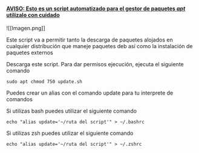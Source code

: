 #### <u>**AVISO: Esto es un script automatizado para el gestor de paquetes** ***apt*** **utilízalo con cuidado**</u>

![[Imagen.png]]

Este script va a permitir tanto la descarga de paquetes alojados en cualquier distribución que maneje paquetes deb  así como la instalación de paquetes externos

Descarga este script. Para dar permisos ejecución, ejecuta el siguiente comando

```
sudo apt chmod 750 update.sh
```

Puedes crear un alias con el comando update para tu interprete de comandos

Si utilizas bash puedes utilizar el siguiente comando
```
echo "alias update='~/ruta del script'" > ~/.bashrc
```

Si utilizas zsh puedes utilizar el siguiente comando
```
echo "alias update='~/ruta del script'" > ~/.zshrc
```